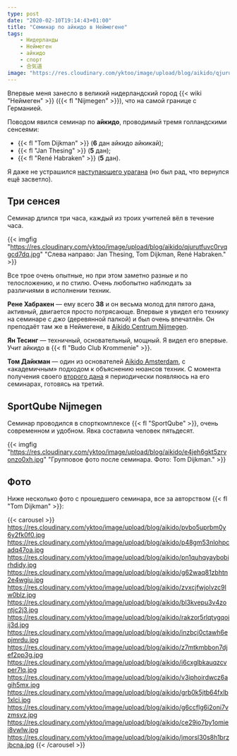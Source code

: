 ```yaml
---
type: post
date: "2020-02-10T19:14:43+01:00"
title: "Семинар по айкидо в Неймегене"
tags:
    - Нидерланды
    - Неймеген
    - айкидо
    - спорт
    - 合気道
image: "https://res.cloudinary.com/yktoo/image/upload/blog/aikido/qjurutfuvc0rvqgcd7dq.jpg"
---
```


Впервые меня занесло в великий нидерландский город {{< wiki "Неймеген" >}} ({{< fl "Nijmegen" >}}), что на самой границе с Германией.

Поводом явился семинар по **айкидо**, проводимый тремя голландскими сенсеями:

* {{< fl "Tom Dijkman" >}} (**6** дан айкидо айкикай);
* {{< fl "Jan Thesing" >}} (**5** дан);
* {{< fl "René Habraken" >}} (**5** дан).

Я даже не устрашился [наступающего урагана](0608) (но был рад, что вернулся ещё засветло).

<!--more-->

## Три сенсея

Семинар длился три часа, каждый из троих учителей вёл в течение часа.

{{< imgfig "https://res.cloudinary.com/yktoo/image/upload/blog/aikido/qjurutfuvc0rvqgcd7dq.jpg" "Слева направо: Jan Thesing, Tom Dijkman, René Habraken." >}}

Все трое очень опытные, но при этом заметно разные и по телосложению, и по стилю. Очень любопытно наблюдать за различиями в исполнении техник.

**Рене Хабракен** — ему всего **38** и он весьма молод для пятого дана, активный, двигается просто потрясающе. Впервые я увидел его технику на семинаре с *джо* (деревянной палкой) и был очень впечатлён. Он преподаёт там же в Неймегене, в [Aikido Centrum Nijmegen](http://aikidocentrumnijmegen.nl/).

**Ян Тесинг** — техничный, основательный, мощный. Я видел его впервые. Учит айкидо в {{< fl "Budo Club Krommenie" >}}.

**Том Дайкман** — один из основателей [Aikido Amsterdam](https://www.tomdijkman.nl/), с «академичным» подходом к объяснению нюансов техник. С момента получения своего [второго дана](0360) я периодически появляюсь на его семинарах, готовясь на третий.

## SportQube Nijmegen

Семинар проводился в спорткомплексе {{< fl "SportQube" >}}, очень современном и удобном. Явка составила человек пятьдесят.

{{< imgfig "https://res.cloudinary.com/yktoo/image/upload/blog/aikido/e4jeh6gkt5zrvonzo0xh.jpg" "Групповое фото после семинара. Фото: Tom Dijkman." >}}

## Фото

Ниже несколько фото с прошедшего семинара, все за авторством {{< fl "Tom Dijkman" >}}:

{{< carousel >}}
    https://res.cloudinary.com/yktoo/image/upload/blog/aikido/pvbo5uprbm0y6y2fk0f0.jpg
    https://res.cloudinary.com/yktoo/image/upload/blog/aikido/p48gm53nlohpcadq47oa.jpg
    https://res.cloudinary.com/yktoo/image/upload/blog/aikido/pn1quhqyaybobirhdidy.jpg
    https://res.cloudinary.com/yktoo/image/upload/blog/aikido/g62waq81zbhtn2e4wgiu.jpg
    https://res.cloudinary.com/yktoo/image/upload/blog/aikido/zvxcjfwjolvzc9lw0blz.jpg
    https://res.cloudinary.com/yktoo/image/upload/blog/aikido/bl3kvepu3v4zontjc2j3.jpg
    https://res.cloudinary.com/yktoo/image/upload/blog/aikido/rakzor5rlqtvgqoiij3d.jpg
    https://res.cloudinary.com/yktoo/image/upload/blog/aikido/inzbcj0ctawh6epjmrdu.jpg
    https://res.cloudinary.com/yktoo/image/upload/blog/aikido/z7mtkmbbon7djef2pp3g.jpg
    https://res.cloudinary.com/yktoo/image/upload/blog/aikido/i6cxglbkauqzcvper7lq.jpg
    https://res.cloudinary.com/yktoo/image/upload/blog/aikido/v3iphoirdwcz6agih5mx.jpg
    https://res.cloudinary.com/yktoo/image/upload/blog/aikido/grb0k5jtb64fxlb1xlci.jpg
    https://res.cloudinary.com/yktoo/image/upload/blog/aikido/g6ccflg6i2oni7vzmsvz.jpg
    https://res.cloudinary.com/yktoo/image/upload/blog/aikido/ce29io7by1omiei8vwlw.jpg
    https://res.cloudinary.com/yktoo/image/upload/blog/aikido/jmorsl30s8h1brzjbcna.jpg
{{< /carousel >}}
